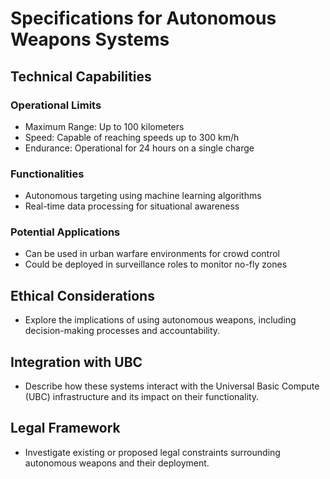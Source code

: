 # Specifications for Autonomous Weapons Systems

## Technical Capabilities

### Operational Limits
- Maximum Range: Up to 100 kilometers
- Speed: Capable of reaching speeds up to 300 km/h
- Endurance: Operational for 24 hours on a single charge

### Functionalities
- Autonomous targeting using machine learning algorithms
- Real-time data processing for situational awareness

### Potential Applications
- Can be used in urban warfare environments for crowd control
- Could be deployed in surveillance roles to monitor no-fly zones

## Ethical Considerations
- Explore the implications of using autonomous weapons, including decision-making processes and accountability.

## Integration with UBC
- Describe how these systems interact with the Universal Basic Compute (UBC) infrastructure and its impact on their functionality.

## Legal Framework
- Investigate existing or proposed legal constraints surrounding autonomous weapons and their deployment.
